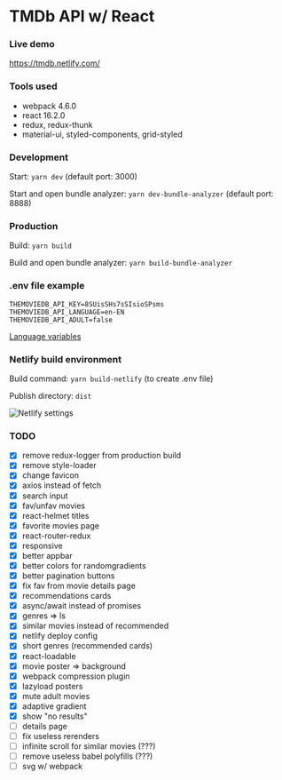 # TMDb API w/ React

### Live demo

https://tmdb.netlify.com/

### Tools used

* webpack 4.6.0
* react 16.2.0
* redux, redux-thunk
* material-ui, styled-components, grid-styled

### Development

Start: `yarn dev` (default port: 3000)

Start and open bundle analyzer: `yarn dev-bundle-analyzer` (default port: 8888)

### Production

Build: `yarn build`

Build and open bundle analyzer: `yarn build-bundle-analyzer`

### .env file example

```
THEMOVIEDB_API_KEY=8SUisSHs7sSIsioSPsms
THEMOVIEDB_API_LANGUAGE=en-EN
THEMOVIEDB_API_ADULT=false
```

[Language variables](https://developers.themoviedb.org/3/getting-started/languages)

### Netlify build environment

Build command: `yarn build-netlify` (to create .env file)

Publish directory: `dist`

![Netlify settings](https://i.imgur.com/4YwWV1u.png)

### TODO

* [x] remove redux-logger from production build
* [x] remove style-loader
* [x] change favicon
* [x] axios instead of fetch
* [x] search input
* [x] fav/unfav movies
* [x] react-helmet titles
* [x] favorite movies page
* [x] react-router-redux
* [x] responsive
* [x] better appbar
* [x] better colors for randomgradients
* [x] better pagination buttons
* [x] fix fav from movie details page
* [x] recommendations cards
* [x] async/await instead of promises
* [x] genres => ls
* [x] similar movies instead of recommended
* [x] netlify deploy config
* [x] short genres (recommended cards)
* [x] react-loadable
* [x] movie poster => background
* [x] webpack compression plugin
* [x] lazyload posters
* [x] mute adult movies
* [x] adaptive gradient
* [x] show "no results"
* [ ] details page
* [ ] fix useless rerenders
* [ ] infinite scroll for similar movies (???)
* [ ] remove useless babel polyfills (???)
* [ ] svg w/ webpack